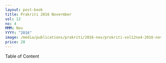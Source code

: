 ```yaml
---
layout: post-book
title: Prakriti 2016 Novermber
vol: 12
no: 4
MMM: Nov
YYYY: "2016"
image: /media/publications/prakriti/2016-nov/prokriti-vol12no4-2016-november.jpg
price: 20
---
```

Table of Content
